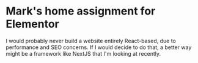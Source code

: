 # Mark's home assignment for Elementor

I would probably never build a website entirely React-based, due to performance and SEO concerns.
If I would decide to do that, a better way might be a framework like NextJS that I'm looking at recently.